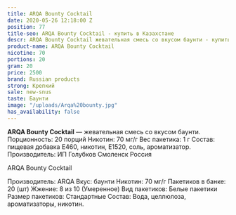 ```yaml
---
title: ARQA Bounty Cocktail
date: 2020-05-26 12:18:00 Z
position: 77
title-seo: ARQA Bounty Cocktail - купить в Казахстане
descr: ARQA Bounty Cocktail жевательная смесь со вкусом баунти - купить в Казахстане
product-name: ARQA Bounty Cocktail
nicotine: 70
portions: 20
gram: 20
price: 2500
brand: Russian products
strong: Крепкий
sale: new-snus
taste: Баунти
image: "/uploads/Arqa%20bounty.jpg"
has_availability: false
---
```


**ARQA Bounty Cocktail** — жевательная смесь со вкусом баунти. Порционность: 20 порций Никотин: 70 мг/г Вес пакетика: 1 г Состав: пищевая добавка E460, никотин, E1520, соль, ароматизатор. Производитель: ИП Голубков Смоленск Россия

ARQA Bounty Cocktail

Производитель: ARQA Вкус: баунти Никотин: 70 мг/г Пакетиков в банке: 20 (шт) Жжение: 8 из 10 (Умеренное) Вид пакетиков: Белые пакетики Размер пакетиков: Стандартные Состав: Вода, целлюлоза, ароматизаторы, никотин.